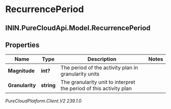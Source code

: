 # RecurrencePeriod

## ININ.PureCloudApi.Model.RecurrencePeriod

## Properties

|Name | Type | Description | Notes|
|------------ | ------------- | ------------- | -------------|
| **Magnitude** | **int?** | The period of the activity plan in granularity units | |
| **Granularity** | **string** | The granularity unit to interpret the period of this activity plan | |



_PureCloudPlatform.Client.V2 239.1.0_
